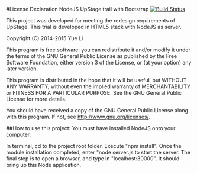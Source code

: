 #License Declaration
NodeJS UpStage trail with Bootstrap
[![Build Status](https://travis-ci.org/yue-l/ustage.svg?branch=master)](https://travis-ci.org/yue-l/ustage)

This project was developed for meeting the redesign requirements of UpStage. This trial is developed in HTML5 stack with NodeJS as server.

Copyright (C) 2014-2015  Yue Li


This program is free software: you can redistribute it and/or modify
it under the terms of the GNU General Public License as published by
the Free Software Foundation, either version 3 of the License, or
(at your option) any later version.

This program is distributed in the hope that it will be useful,
but WITHOUT ANY WARRANTY; without even the implied warranty of
MERCHANTABILITY or FITNESS FOR A PARTICULAR PURPOSE.  See the
GNU General Public License for more details.

You should have received a copy of the GNU General Public License
along with this program.  If not, see <http://www.gnu.org/licenses/>.


##How to use this project:
You must have installed NodeJS onto your computer.
<p>In terminal, cd to the project root folder. Execute "npm install". Once the module installation completed, enter "node server.js to start the server. The final step is to open a browser, and type in "localhost:30000". It should bring up this Node application.</p>
